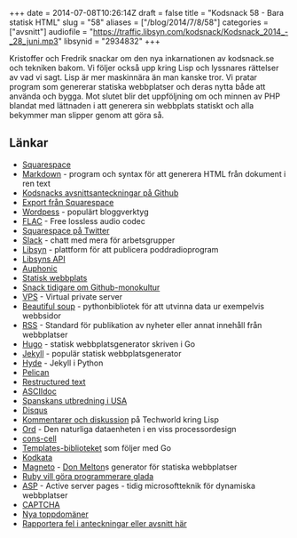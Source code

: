 +++
date = 2014-07-08T10:26:14Z
draft = false
title = "Kodsnack 58 - Bara statisk HTML"
slug = "58"
aliases = ["/blog/2014/7/8/58"]
categories = ["avsnitt"]
audiofile = "https://traffic.libsyn.com/kodsnack/Kodsnack_2014_-_28_juni.mp3"
libsynid = "2934832"
+++

Kristoffer och Fredrik snackar om den nya inkarnationen av kodsnack.se och tekniken bakom. Vi följer också upp kring Lisp och lyssnares rättelser av vad vi sagt. Lisp är mer maskinnära än man kanske tror. Vi pratar program som genererar statiska webbplatser och deras nytta både att använda och bygga. Mot slutet blir det uppföljning om och minnen av PHP blandat med lättnaden i att generera sin webbplats statiskt och alla bekymmer man slipper genom att göra så.

## Länkar ##
* [Squarespace](http://www.squarespace.com)
* [Markdown](http://daringfireball.net/projects/markdown/) - program och syntax för att generera HTML från dokument i ren text
* [Kodsnacks avsnittsanteckningar på Github](https://github.com/kodsnack/site/tree/master/content/avsnitt)
* [Export från Squarespace](http://help.squarespace.com/guides/can-i-export-my-site)
* [Wordpess](http://en.wikipedia.org/wiki/Wordpress) - populärt bloggverktyg
* [FLAC](http://en.wikipedia.org/wiki/FLAC) - Free lossless audio codec
* [Squarespace på Twitter](https://twitter.com/squarespace)
* [Slack](http://www.slack.com) - chatt med mera för arbetsgrupper
* [Libsyn](http://www.libsyn.com) - plattform för att publicera poddradioprogram
* [Libsyns API](http://docs.libsynpro.com/api)
* [Auphonic](https://auphonic.com)
* [Statisk webbplats](http://en.wikipedia.org/wiki/Static_web_page)
* [Snack tidigare om Github-monokultur](https://kodsnack.se/47/)
* [VPS](http://en.wikipedia.org/wiki/Virtual_private_server) - Virtual private server
* [Beautiful soup](http://www.crummy.com/software/BeautifulSoup/) - pythonbibliotek för att utvinna data ur exempelvis webbsidor
* [RSS](http://en.wikipedia.org/wiki/Rss) - Standard för publikation av nyheter eller annat innehåll från webbplatser
* [Hugo](http://hugo.spf13.com) - statisk webbplatsgenerator skriven i Go
* [Jekyll](http://jekyllrb.com) - populär statisk webbplatsgenerator
* [Hyde](http://hyde.github.io) - Jekyll i Python
* [Pelican](http://blog.getpelican.com)
* [Restructured text](http://docutils.sourceforge.net/rst.html)
* [ASCIIdoc](http://www.methods.co.nz/asciidoc/)
* [Spanskans utbredning i USA](http://en.wikipedia.org/wiki/Spanish_language_in_the_United_States)
* [Disqus](https://disqus.com)
* [Kommentarer och diskussion](http://techworld.idg.se/2.2524/1.567252/kodsnack--lisp-i-alla-programmeringssprak?articleRenderMode=listpostings#disqus_thread) på Techworld kring Lisp
* [Ord](http://en.wikipedia.org/wiki/Word_%28computer_architecture%29) - Den naturliga dataenheten i en viss processordesign
* [cons-cell](http://en.wikipedia.org/wiki/Cons_cell)
* [Templates-biblioteket](http://golang.org/pkg/html/template/) som följer med Go
* [Kodkata](http://codekata.com)
* [Magneto](https://github.com/donmelton/magneto) - [Don Melton](http://donmelton.com)s generator för statiska webbplatser
* [Ruby vill göra programmerare glada](http://servicesangle.com/blog/2011/08/31/qa-with-yukihiro-matz-matsumoto-the-creator-of-ruby/)
* [ASP](http://en.wikipedia.org/wiki/Active_Server_Pages) - Active server pages - tidig microsoftteknik för dynamiska webbplatser
* [CAPTCHA](http://en.wikipedia.org/wiki/CAPTCHA)
* [Nya toppdomäner](http://www.zdnet.com/ready-or-not-here-come-the-new-internet-top-level-domain-names-7000025744/)
* [Rapportera fel i anteckningar eller avsnitt här](https://github.com/kodsnack/site/issues)
